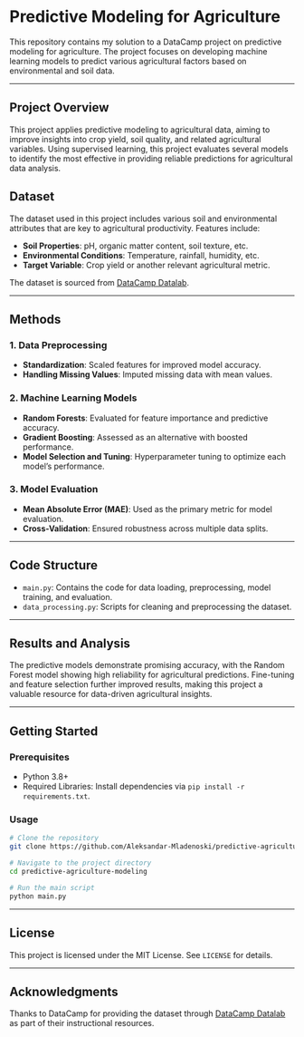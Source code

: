 # Predictive Modeling for Agriculture

This repository contains my solution to a DataCamp project on predictive modeling for agriculture. The project focuses on developing machine learning models to predict various agricultural factors based on environmental and soil data.

---

## Project Overview

This project applies predictive modeling to agricultural data, aiming to improve insights into crop yield, soil quality, and related agricultural variables. Using supervised learning, this project evaluates several models to identify the most effective in providing reliable predictions for agricultural data analysis.

## Dataset

The dataset used in this project includes various soil and environmental attributes that are key to agricultural productivity. Features include:
- **Soil Properties**: pH, organic matter content, soil texture, etc.
- **Environmental Conditions**: Temperature, rainfall, humidity, etc.
- **Target Variable**: Crop yield or another relevant agricultural metric.

The dataset is sourced from [DataCamp Datalab](https://www.datacamp.com/datalab).

---

## Methods

### 1. Data Preprocessing
- **Standardization**: Scaled features for improved model accuracy.
- **Handling Missing Values**: Imputed missing data with mean values.

### 2. Machine Learning Models
- **Random Forests**: Evaluated for feature importance and predictive accuracy.
- **Gradient Boosting**: Assessed as an alternative with boosted performance.
- **Model Selection and Tuning**: Hyperparameter tuning to optimize each model’s performance.

### 3. Model Evaluation
- **Mean Absolute Error (MAE)**: Used as the primary metric for model evaluation.
- **Cross-Validation**: Ensured robustness across multiple data splits.

---

## Code Structure

- `main.py`: Contains the code for data loading, preprocessing, model training, and evaluation.
- `data_processing.py`: Scripts for cleaning and preprocessing the dataset.

---

## Results and Analysis

The predictive models demonstrate promising accuracy, with the Random Forest model showing high reliability for agricultural predictions. Fine-tuning and feature selection further improved results, making this project a valuable resource for data-driven agricultural insights.

---

## Getting Started

### Prerequisites

- Python 3.8+
- Required Libraries: Install dependencies via `pip install -r requirements.txt`.

### Usage

```bash
# Clone the repository
git clone https://github.com/Aleksandar-Mladenoski/predictive-agriculture-modeling.git

# Navigate to the project directory
cd predictive-agriculture-modeling

# Run the main script
python main.py
```

---

## License

This project is licensed under the MIT License. See `LICENSE` for details.

---

## Acknowledgments

Thanks to DataCamp for providing the dataset through [DataCamp Datalab](https://www.datacamp.com/datalab) as part of their instructional resources.
```
